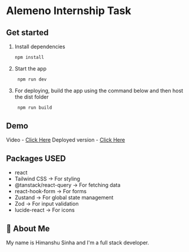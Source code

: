 # Alemeno Internship Task

## Get started

1. Install dependencies

   ```bash
   npm install
   ```

2. Start the app

   ```bash
    npm run dev
   ```

3. For deploying, build the app using the command below and then host the dist folder

   ```bash
    npm run build
   ```

## Demo

Video - [Click Here](https://drive.google.com/file/d/1rsDOo3UvrGjKw3StXN8kG4ynXxBFojJB/view?usp=drive_link)
Deployed version - [Click Here](https://alemeno-internship-task.vercel.app)

## Packages USED

- react
- Tailwind CSS -> For styling
- @tanstack/react-query -> For fetching data
- react-hook-form -> For forms
- Zustand -> For global state management
- Zod -> For input validation
- lucide-react -> For icons

## 🚀 About Me

My name is Himanshu Sinha and I'm a full stack developer.

